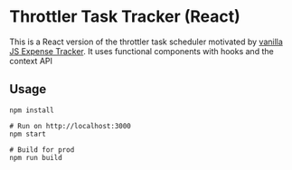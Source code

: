 # Throttler Task Tracker (React)

This is a React version of the throttler task scheduler motivated by [vanilla JS Expense Tracker](https://github.com/bradtraversy/vanillawebprojects/tree/master/expense-tracker). It uses functional components with hooks and the context API

## Usage
```
npm install

# Run on http://localhost:3000
npm start

# Build for prod
npm run build
```

